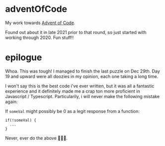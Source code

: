 # adventOfCode

My work towards [Advent of Code](https://adventofcode.com/).

Found out about it in late 2021 prior to that round, so just started with working through 2020. Fun stuff!!

# epilogue

Whoa. This was tough! I managed to finish the last puzzle on Dec 29th. Day 19 and upward were all doozies in my opinion, each one taking a long time.

I won't say this is the best code i've ever written, but it was all a fantastic experience and it definitely made me a crap ton more proficient in Javascript / Typescript. Particularily, i will never make the following mistake again:

If `someVal` might possibly be 0 as a legit response from a function:

```
if(!someVal) {
  ...
}
```

Never, ever do the above 🤦🏻‍♂️.
